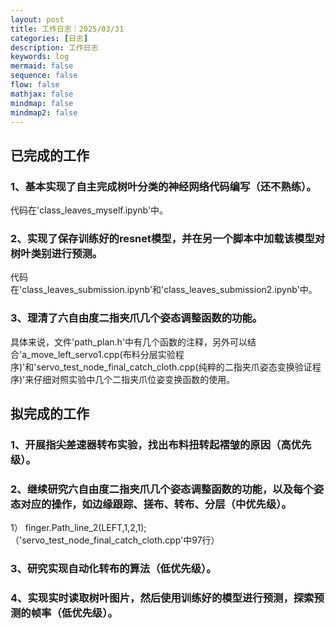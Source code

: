 ```yaml
---
layout: post
title: 工作日志｜2025/03/31
categories: [日志]
description: 工作日志
keywords: log
mermaid: false
sequence: false
flow: false
mathjax: false
mindmap: false
mindmap2: false
---
```

## 已完成的工作

### 1、基本实现了自主完成树叶分类的神经网络代码编写（还不熟练）。

代码在'class_leaves_myself.ipynb'中。

### 2、实现了保存训练好的resnet模型，并在另一个脚本中加载该模型对树叶类别进行预测。

代码在'class_leaves_submission.ipynb'和'class_leaves_submission2.ipynb'中。

### 3、理清了六自由度二指夹爪几个姿态调整函数的功能。

具体来说，文件'path_plan.h'中有几个函数的注释，另外可以结合'a_move_left_servo1.cpp(布料分层实验程序)'和'servo_test_node_final_catch_cloth.cpp(纯粹的二指夹爪姿态变换验证程序)'来仔细对照实验中几个二指夹爪位姿变换函数的使用。

## 拟完成的工作

### 1、开展指尖差速器转布实验，找出布料扭转起褶皱的原因（高优先级）。

### 2、继续研究六自由度二指夹爪几个姿态调整函数的功能，以及每个姿态对应的操作，如边缘跟踪、搓布、转布、分层（中优先级）。

1） finger.Path_line_2(LEFT,1,2,1);（'servo_test_node_final_catch_cloth.cpp'中97行）

### 3、研究实现自动化转布的算法（低优先级）。

### 4、实现实时读取树叶图片，然后使用训练好的模型进行预测，探索预测的帧率（低优先级）。

